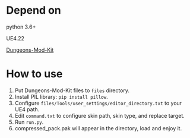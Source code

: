 # Depend on
python 3.6+

UE4.22

[Dungeons-Mod-Kit](https://github.com/Dokucraft/Dungeons-Mod-Kit)

# How to use

1. Put Dungeons-Mod-Kit files to `files` directory.
1. Install PIL library: `pip install pillow`.
1. Configure `files/Tools/user_settings/editor_directory.txt` to your UE4 path.
1. Edit `command.txt` to configure skin path, skin type, and replace target.
1. Run `run.py`.
1. compressed_pack.pak will appear in the directory, load and enjoy it.
